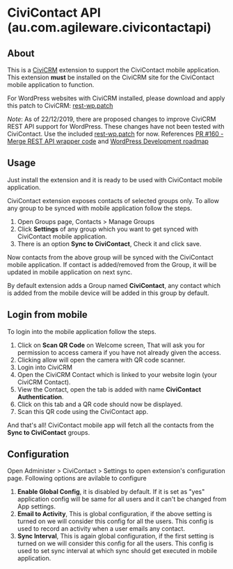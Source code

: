# CiviContact API (au.com.agileware.civicontactapi)
## About
This is a [CiviCRM](https://civicrm.org) extension to support the CiviContact mobile application. This extension **must** be installed on the CiviCRM site for the CiviContact mobile application to function.

For WordPress websites with CiviCRM installed, please download and apply this patch to CiviCRM: [rest-wp.patch](rest-wp.patch)

_Note_: As of 22/12/2019, there are proposed changes to improve CiviCRM REST API support for WordPress. These changes have not been tested with CiviContact. Use the included [rest-wp.patch](rest-wp.patch) for now. References 
[PR #160 - Merge REST API wrapper code](https://github.com/civicrm/civicrm-wordpress/pull/160) and [WordPress Development roadmap
](https://lab.civicrm.org/dev/wordpress/issues/20#civicrm-rest-api)

## Usage
Just install the extension and it is ready to be used with CiviContact mobile application.  

CiviContact extension exposes contacts of selected groups only. To allow any group to be synced with mobile application follow the steps.
1. Open Groups page, Contacts > Manage Groups
2. Click **Settings** of any group which you want to get synced with CiviContact mobile application.
3. There is an option **Sync to CiviContact**, Check it and click save.

Now contacts from the above group will be synced with the CiviContact mobile application. If contact is added/removed from the Group, it will be updated in mobile application on next sync.

By default extension adds a Group named **CiviContact**, any contact which is added from the mobile device will be added in this group by default.

## Login from mobile

To login into the mobile application follow the steps.

1. Click on **Scan QR Code** on Welcome screen, That will ask you for permission to access camera if you have not already given the access.
2. Clicking allow will open the camera with QR code scanner.
3. Login into CiviCRM
4. Open the CiviCRM Contact which is linked to your website login (your CiviCRM Contact).
5. View the Contact, open the tab is added with name **CiviContact Authentication**.
6. Click on this tab and a QR code should now be displayed.
7. Scan this QR code using the CiviContact app.

And that's all! CiviContact mobile app will fetch all the contacts from the **Sync to CiviContact** groups.

## Configuration

Open Administer > CiviContact > Settings to open extension's configuration page. Following options are avilable to configure

1. **Enable Global Config**, it is disabled by default. If it is set as "yes" application config will be same for all users and it can't be changed from App settings.
2. **Email to Activity**, This is global configuration, if the above setting is turned on we will consider this config for all the users. This config is used to record an activity when a user emails any contact.
3. **Sync Interval**, This is again global configuration, if the first setting is turned on we will consider this config for all the users. This config is used to set sync interval at which sync should get executed in mobile application.
